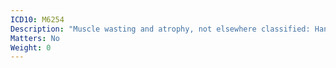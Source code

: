```yaml
---
ICD10: M6254
Description: "Muscle wasting and atrophy, not elsewhere classified: Hand"
Matters: No
Weight: 0
---
```


